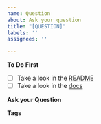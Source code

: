 ```yaml
---
name: Question
about: Ask your question
title: "[QUESTION]"
labels: ''
assignees: ''

---
```


**To Do First**
- [ ] Take a look in the [README](https://github.com/Luehang/react-native-image-layout/blob/master/README.md)
- [ ] Take a look in the [docs](https://luehangs.site/lue_hang/projects/react-native-image-layout)

**Ask your Question**
<!--ask your question-->

**Tags**
<!--add some related tags to your question-->
